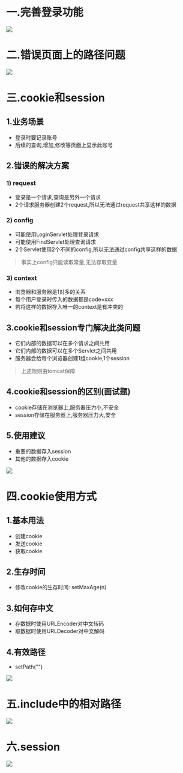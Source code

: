 # 一.完善登录功能
![](1.png)

# 二.错误页面上的路径问题
![](2.png)

# 三.cookie和session
## 1.业务场景
- 登录时要记录账号
- 后续的查询,增加,修改等页面上显示此账号

## 2.错误的解决方案
### 1) request
- 登录是一个请求,查询是另外一个请求
- 2个请求服务器创建2个request,所以无法通过request共享这样的数据

### 2) config
- 可能使用LoginServlet处理登录请求
- 可能使用FindServlet处理查询请求
- 2个Servlet使用2个不同的config,所以无法通过config共享这样的数据
> 事实上config只能读取常量,无法存取变量

### 3) context
- 浏览器和服务器是1对多的关系
- 每个用户登录时传入的数据都是code=xxx
- 若将这样的数据存入唯一的context是有冲突的

## 3.cookie和session专门解决此类问题
- 它们内部的数据可以在多个请求之间共用
- 它们内部的数据可以在多个Servlet之间共用
- 服务器会给每个浏览器创建1组cookie,1个session
> 上述规则由tomcat保障

## 4.cookie和session的区别(面试题)
- cookie存储在浏览器上,服务器压力小,不安全
- session存储在服务器上,服务器压力大,安全

## 5.使用建议
- 重要的数据存入session
- 其他的数据存入cookie

![](3.png)

# 四.cookie使用方式
## 1.基本用法
- 创建cookie
- 发送cookie
- 获取cookie

## 2.生存时间
- 修改cookie的生存时间: setMaxAge(n)

## 3.如何存中文
- 存数据时使用URLEncoder对中文转码
- 取数据时使用URLDecoder对中文解码

## 4.有效路径
- setPath("")

![](4.png)

# 五.include中的相对路径
![](5.png)

# 六.session
![](6.png)